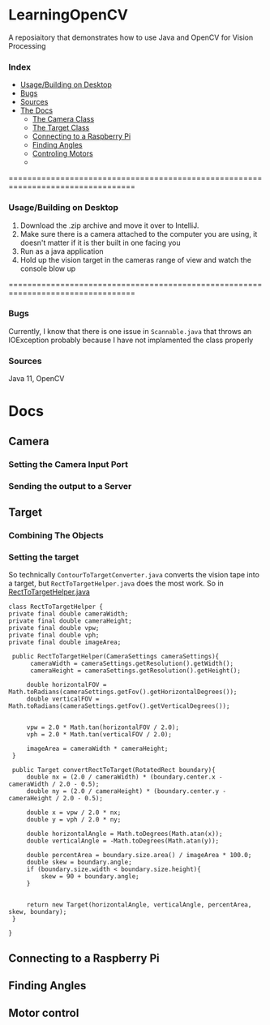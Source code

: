 # LearningOpenCV
A reposiaitory that demonstrates how to use Java and OpenCV for Vision Processing

### Index

- [Usage/Building on Desktop](/README.md#usagebuilding-on-desktop)
- [Bugs](/README.md#bugs)
- [Sources](/README.md#sources)
- [The Docs](/README.md#the-docs)
   - [The Camera Class](/README.md#camera)
   - [The Target Class](/README.md#target)
   - [Connecting to a Raspberry Pi](/README.md#connecting-to-a-raspberry-pi)
   - [Finding Angles](/README.md#)
   - [Controling Motors](/README.md#)
   - [](/README.md#)

=================================================================================
### Usage/Building on Desktop
1. Download the .zip archive and move it over to IntelliJ.
2. Make sure there is a camera attached to the computer you are using, it doesn't matter if it is ther built in one facing you
3. Run as a java application
4. Hold up the vision target in the cameras range of view and watch the console blow up

=================================================================================

### Bugs
Currently, I know that there is one issue in `Scannable.java` that throws an IOException probably because I have not implamented the class properly

### Sources
Java 11, OpenCV

# Docs

## Camera

   ### Setting the Camera Input Port
   
   ### Sending the output to a Server

## Target
   
   ### Combining The Objects
   
   ### Setting the target
   So technically `ContourToTargetConverter.java` converts the vision tape into a target, but `RectToTargetHelper.java` does the most work. So in [RectToTargetHelper.java](/RectToTargetHelper.java) 
   
   ```
   class RectToTargetHelper {
   private final double cameraWidth;
   private final double cameraHeight;
   private final double vpw;
   private final double vph;
   private final double imageArea;

    public RectToTargetHelper(CameraSettings cameraSettings){
         cameraWidth = cameraSettings.getResolution().getWidth();
         cameraHeight = cameraSettings.getResolution().getHeight();

        double horizontalFOV = Math.toRadians(cameraSettings.getFov().getHorizontalDegrees());
        double verticalFOV = Math.toRadians(cameraSettings.getFov().getVerticalDegrees());


        vpw = 2.0 * Math.tan(horizontalFOV / 2.0);
        vph = 2.0 * Math.tan(verticalFOV / 2.0);

        imageArea = cameraWidth * cameraHeight;
    }

    public Target convertRectToTarget(RotatedRect boundary){
        double nx = (2.0 / cameraWidth) * (boundary.center.x - cameraWidth / 2.0 - 0.5);
        double ny = (2.0 / cameraHeight) * (boundary.center.y - cameraHeight / 2.0 - 0.5);

        double x = vpw / 2.0 * nx;
        double y = vph / 2.0 * ny;

        double horizontalAngle = Math.toDegrees(Math.atan(x));
        double verticalAngle = -Math.toDegrees(Math.atan(y));

        double percentArea = boundary.size.area() / imageArea * 100.0;
        double skew = boundary.angle;
        if (boundary.size.width < boundary.size.height){
            skew = 90 + boundary.angle;
        }


        return new Target(horizontalAngle, verticalAngle, percentArea, skew, boundary);
    }

}
```
   
## Connecting to a Raspberry Pi

## Finding Angles

## Motor control

##
##
